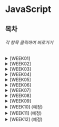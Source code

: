 # JavaScript
## 목차
###### 각 항목 클릭하여 바로가기
<details>
<summary>[WEEK01]</summary>

- 변수
- 표현식과 문
- 데이터 타입
- 연산자
- 제어문
- 타입 변환과 단축 평가

</details>

<details>
<summary>[WEEK02]</summary>

- 객체 리터럴
- 원시값과 객체의 비교
- 함수
- 스코프
- 전역 변수의 문제점

</details>

<details>
<summary>[WEEK03]</summary>

- let, const와 블록 레벨 스코프
- 프로퍼티 어트리뷰트
- 생성자 함수에 의한 객체 생성
- 함수와 일급 객체
- 프로토타입
- strict mode
- 빌트인 객체

</details>

<details>
<summary>[WEEK04]</summary>

- this
- 실행 컨텍스트
- 클로저

</details>

<details>
<summary>[WEEK05]</summary>

- 클래스
- ES6 함수의 추가 기능
- 배열 및 배열 고차 함수

</details>

<details>
<summary>[WEEK06]</summary>

- Number
- Math
- Date
- RegExp(정규표현식)
- String
- DOM
- 스프레드 문법
- 디스트럭처링 할당
- 브라우저의 렌더링 과정

</details>

<details>
<summary>[WEEK07]</summary>

- 이벤트
- 타이머
- 비동기 프로그래밍

</details>

<details>
<summary>[WEEK08]</summary>

- Ajax
- REST API
- 프로미스
- 제너레이터, async/await

</details>

<details>
<summary>[WEEK09]</summary>

- Symbol
- 이터러블/이터레이터

</details>

<details>
<summary>[WEEK10] (예정)</summary>

- Set/Map
- 에러 처리
- 모듈

</details>

<details>
<summary>[WEEK11] (예정)</summary>


</details>

<details>
<summary>[WEEK12] (예정)</summary>


</details>

